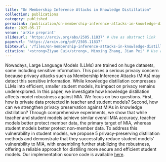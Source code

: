 ```yaml
---
title: "On Membership Inference Attacks in Knowledge Distillation"
collection: publications
category: published
permalink: /publication/on-membership-inference-attacks-in-knowledge-distillation
date: 2025-05-17
venue: 'arXiv preprint'
slidesurl: 'https://arxiv.org/abs/2505.11837' # Use as abstract link
paperurl: 'https://arxiv.org/pdf/2505.11837'
bibtexurl: '/files/on-membership-inference-attacks-in-knowledge-distillation.bib'
citation: '<strong>Ziyao Cui</strong>, Minxing Zhang, Jian Pei' # Use as author names
---
```


Nowadays, Large Language Models (LLMs) are trained on huge datasets, some including sensitive information. This poses a serious privacy concern because privacy attacks such as Membership Inference Attacks (MIAs) may detect this sensitive information. While knowledge distillation compresses LLMs into efficient, smaller student models, its impact on privacy remains underexplored. In this paper, we investigate how knowledge distillation affects model robustness against MIA. We focus on two questions. First, how is private data protected in teacher and student models? Second, how can we strengthen privacy preservation against MIAs in knowledge distillation? Through comprehensive experiments, we show that while teacher and student models achieve similar overall MIA accuracy, teacher models better protect member data, the primary target of MIA, whereas student models better protect non-member data. To address this vulnerability in student models, we propose 5 privacy-preserving distillation methods and demonstrate that they successfully reduce student models’ vulnerability to MIA, with ensembling further stabilizing the robustness, offering a reliable approach for distilling more secure and efficient student models. Our implementation source code is available [here](https://github.com/richardcui18/MIA_in_KD).